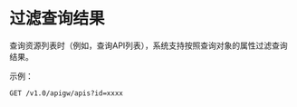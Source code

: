 # 过滤查询结果<a name="ZH-CN_TOPIC_0000001081976239"></a>

查询资源列表时（例如，查询API列表），系统支持按照查询对象的属性过滤查询结果。

示例：

```
GET /v1.0/apigw/apis?id=xxxx
```

